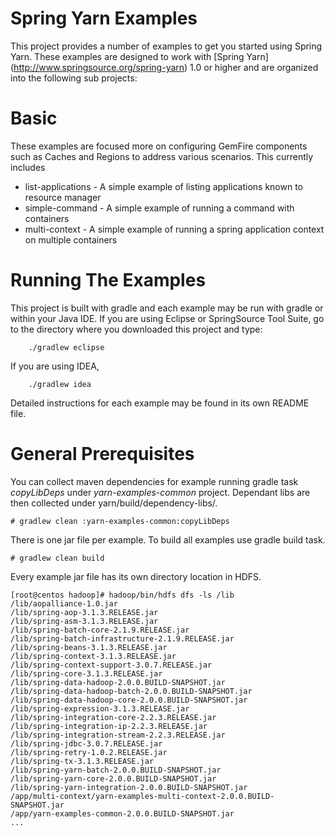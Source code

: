 Spring Yarn Examples
====================

This project provides a number of examples to get you started using Spring Yarn. These examples are designed to work with [Spring Yarn] (http://www.springsource.org/spring-yarn) 1.0 or higher and are organized into the following sub projects:

# Basic

These examples are focused more on configuring GemFire components such as Caches and Regions to address various scenarios. This currently includes

* list-applications - A simple example of listing applications known to resource manager
* simple-command - A simple example of running a command with containers
* multi-context - A simple example of running a spring application context on multiple containers

# Running The Examples

This project is built with gradle and each example may be run with gradle or within your Java IDE. If you are using Eclipse or SpringSource Tool Suite, go to the directory where you downloaded this project and type:

        ./gradlew eclipse

If you are using IDEA, 

        ./gradlew idea

Detailed instructions for each example may be found in its own README file.

# General Prerequisites

You can collect maven dependencies for example running gradle task *copyLibDeps*
under *yarn-examples-common* project.
Dependant libs are then collected under yarn/build/dependency-libs/. 
```
# gradlew clean :yarn-examples-common:copyLibDeps
```
There is one jar file per example. To build all examples use gradle build task.
```
# gradlew clean build
```

Every example jar file has its own directory location in HDFS.

```
[root@centos hadoop]# hadoop/bin/hdfs dfs -ls /lib
/lib/aopalliance-1.0.jar
/lib/spring-aop-3.1.3.RELEASE.jar
/lib/spring-asm-3.1.3.RELEASE.jar
/lib/spring-batch-core-2.1.9.RELEASE.jar
/lib/spring-batch-infrastructure-2.1.9.RELEASE.jar
/lib/spring-beans-3.1.3.RELEASE.jar
/lib/spring-context-3.1.3.RELEASE.jar
/lib/spring-context-support-3.0.7.RELEASE.jar
/lib/spring-core-3.1.3.RELEASE.jar
/lib/spring-data-hadoop-2.0.0.BUILD-SNAPSHOT.jar
/lib/spring-data-hadoop-batch-2.0.0.BUILD-SNAPSHOT.jar
/lib/spring-data-hadoop-core-2.0.0.BUILD-SNAPSHOT.jar
/lib/spring-expression-3.1.3.RELEASE.jar
/lib/spring-integration-core-2.2.3.RELEASE.jar
/lib/spring-integration-ip-2.2.3.RELEASE.jar
/lib/spring-integration-stream-2.2.3.RELEASE.jar
/lib/spring-jdbc-3.0.7.RELEASE.jar
/lib/spring-retry-1.0.2.RELEASE.jar
/lib/spring-tx-3.1.3.RELEASE.jar
/lib/spring-yarn-batch-2.0.0.BUILD-SNAPSHOT.jar
/lib/spring-yarn-core-2.0.0.BUILD-SNAPSHOT.jar
/lib/spring-yarn-integration-2.0.0.BUILD-SNAPSHOT.jar
/app/multi-context/yarn-examples-multi-context-2.0.0.BUILD-SNAPSHOT.jar
/app/yarn-examples-common-2.0.0.BUILD-SNAPSHOT.jar
...
```
